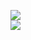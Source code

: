 [![](https://img.shields.io/badge/Made%20With-Github%20Spray-lightgrey.svg?style=for-the-badge&logo=github)](https://github.com/Annihil/github-spray#12823)  
[![](https://i.imgur.com/2DrTn0Z.gif)](https://github.com/Annihil/github-spray)